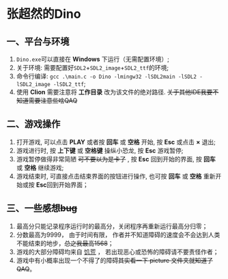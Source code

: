 # 张超然的Dino
## 一、平台与环境
1. `Dino.exe`可以直接在 **Windows** 下运行（无需配置环境）;
2. 关于环境: 需要配置好`SDL2`+`SDL2_image`+`SDL2_ttf`的环境;
3. 命令行编译: `gcc .\main.c -o Dino -lmingw32 -lSDL2main -lSDL2 -lSDL2_image -lSDL2_ttf`;
4. 使用 **Clion** 需要注意将 **工作目录** 改为该文件的绝对路径. ~~关于其他IDE我要不知道需要注意些啥QAQ~~
## 二、游戏操作
1. 打开游戏, 可以点击 **PLAY** 或者按 **回车** 或 **空格** 开始, 按 **Esc** 或点击 **×** 退出;
2. 游戏进行时, 按 **上下键** 或 **空格键** 操纵小恐龙, 按 **Esc** 游戏暂停;
3. 游戏暂停做得非常简陋 ~~可不要以为是卡了~~ , 按 **Esc** 回到开始的界面, 按 **回车** 或 **空格** 继续游戏;
4. 游戏结束时, 可直接点击结束界面的按钮进行操作, 也可按 **回车** 或 **空格** 重新开始或按 **Esc**回到开始界面；
## 三、一些感想~~bug~~
1. 最高分只能记录程序运行时的最高分，关闭程序再重新运行最高分归零；
2. 分数最高为9999， 由于时间有限， 作者并不知道障碍的速度会不会达到人类不能结束的地步，~~总之我最高1568~~；
3. 游戏的大部分障碍均来自 [饥荒](https://www.klei.com/games/dont-starve) ， 若出现恶心或恐怖的障碍请不要责怪作者；
4. 游戏中有小概率出现一个不得了的障碍~~其实看一下 picture 文件夹就知道了QAQ~~。